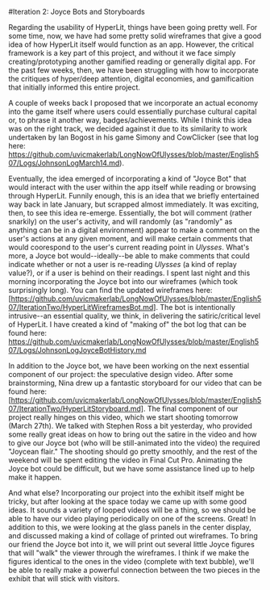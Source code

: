 #Iteration 2: Joyce Bots and Storyboards

Regarding the usability of HyperLit, things have been going pretty well. For some time, now, we have had some pretty solid wireframes that give a good idea of how HyperLit itself would function as an app. However, the critical framework is a key part of this project, and without it we face simply creating/prototyping another gamified reading or generally digital app. For the past few weeks, then, we have been struggling with how to incorporate the critiques of hyper/deep attention, digital economies, and gamificaition that initially informed this entire project. 

A couple of weeks back I proposed that we incorporate an actual economy into the game itself where users could essentially purchase cultural capital or, to phrase it another way, badges/achievements. While I think this idea was on the right track, we decided against it due to its similarity to work undertaken by Ian Bogost in his game Simony and CowClicker (see that log here: https://github.com/uvicmakerlab/LongNowOfUlysses/blob/master/English507/Logs/JohnsonLogMarch14.md). 

Eventually, the idea emerged of incorporating a kind of "Joyce Bot" that would interact with the user within the app itself while reading or browsing through HyperLit. Funnily enough, this is an idea that we briefly entertained way back in late January, but scrapped almost immediately. It was exciting, then, to see this idea re-emerge. Essentially, the bot will comment (rather snarkily) on the user's activity, and will randomly (as "randomly" as anything can be in a digital environment) appear to make a comment on the user's actions at any given moment, and will make certain comments that would coorespond to the user's current reading point in _Ulysses_. What's more, a Joyce bot would--ideally--be able to make comments that could indicate whether or not a user is re-reading _Ulysses_ (a kind of replay value?), or if a user is behind on their readings. I spent last night and this morning incorporating the Joyce bot into our wireframes (which took surprisingly long). You can find the updated wireframes here: [https://github.com/uvicmakerlab/LongNowOfUlysses/blob/master/English507/IterationTwo/HyperLitWireframesBot.md]. The bot is intentionally intrusive--an essential quality, we think, in delivering the satiric/critical level of HyperLit. I have created a kind of "making of" the bot log that can be found here: https://github.com/uvicmakerlab/LongNowOfUlysses/blob/master/English507/Logs/JohnsonLogJoyceBotHistory.md

In addition to the Joyce bot, we have been working on the next essential component of our project: the speculative design video. After some brainstorming, Nina drew up a fantastic storyboard for our video that can be found here: [https://github.com/uvicmakerlab/LongNowOfUlysses/blob/master/English507/IterationTwo/HyperLitStoryboard.md]. The final component of our project really hinges on this video, which we start shooting tomorrow (March 27th). We talked with Stephen Ross a bit yesterday, who provided some really great ideas on how to bring out the satire in the video and how to give our Joyce bot (who will be still-animated into the video) the required "Joycean flair." The shooting should go pretty smoothly, and the rest of the weekend will be spent editing the video in Final Cut Pro. Animating the Joyce bot could be difficult, but we have some assistance lined up to help make it happen. 

And what else? Incorporating our project into the exhibit itself might be tricky, but after looking at the space today we came up with some good ideas. It sounds a variety of looped videos will be a thing, so we should be able to have our video playing periodically on one of the screens. Great! In addition to this, we were looking at the glass panels in the center display, and discussed making a kind of collage of printed out wireframes. To bring our friend the Joyce bot into it, we will print out several little Joyce figures that will "walk" the viewer through the wireframes. I think if we make the figures identical to the ones in the video (complete with text bubble), we'll be able to really make a powerful connection between the two pieces in the exhibit that will stick with visitors.
